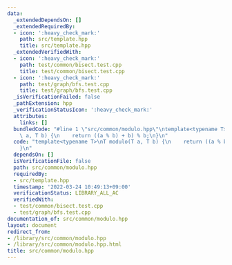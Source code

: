 ```yaml
---
data:
  _extendedDependsOn: []
  _extendedRequiredBy:
  - icon: ':heavy_check_mark:'
    path: src/template.hpp
    title: src/template.hpp
  _extendedVerifiedWith:
  - icon: ':heavy_check_mark:'
    path: test/common/bisect.test.cpp
    title: test/common/bisect.test.cpp
  - icon: ':heavy_check_mark:'
    path: test/graph/bfs.test.cpp
    title: test/graph/bfs.test.cpp
  _isVerificationFailed: false
  _pathExtension: hpp
  _verificationStatusIcon: ':heavy_check_mark:'
  attributes:
    links: []
  bundledCode: "#line 1 \"src/common/modulo.hpp\"\ntemplate<typename T>\nT modulo(T\
    \ a, T b) {\n    return ((a % b) + b) % b;\n}\n"
  code: "template<typename T>\nT modulo(T a, T b) {\n    return ((a % b) + b) % b;\n\
    }\n"
  dependsOn: []
  isVerificationFile: false
  path: src/common/modulo.hpp
  requiredBy:
  - src/template.hpp
  timestamp: '2022-03-24 10:49:13+09:00'
  verificationStatus: LIBRARY_ALL_AC
  verifiedWith:
  - test/common/bisect.test.cpp
  - test/graph/bfs.test.cpp
documentation_of: src/common/modulo.hpp
layout: document
redirect_from:
- /library/src/common/modulo.hpp
- /library/src/common/modulo.hpp.html
title: src/common/modulo.hpp
---
```

